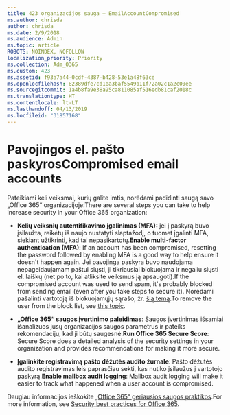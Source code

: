 ```yaml
---
title: 423 organizacijos sauga – EmailAccountCompromised
ms.author: chrisda
author: chrisda
ms.date: 2/9/2018
ms.audience: Admin
ms.topic: article
ROBOTS: NOINDEX, NOFOLLOW
localization_priority: Priority
ms.collection: Adm_O365
ms.custom: 423
ms.assetid: f93a7a44-0cdf-4387-b428-53e1a48f63ce
ms.openlocfilehash: 82389dfe7cd1ea3baf5549b11f72a02c1a2c00ee
ms.sourcegitcommit: 1a4b8fa9e38a95ca811085af516edb81caf2018c
ms.translationtype: HT
ms.contentlocale: lt-LT
ms.lasthandoff: 04/13/2019
ms.locfileid: "31857168"
---
```

# <a name="compromised-email-accounts"></a><span data-ttu-id="07238-102">Pavojingos el. pašto paskyros</span><span class="sxs-lookup"><span data-stu-id="07238-102">Compromised email accounts</span></span>

<span data-ttu-id="07238-103">Pateikiami keli veiksmai, kurių galite imtis, norėdami padidinti saugą savo „Office 365“ organizacijoje:</span><span class="sxs-lookup"><span data-stu-id="07238-103">There are several steps you can take to help increase security in your Office 365 organization:</span></span>

- <span data-ttu-id="07238-104">**Kelių veiksnių autentifikavimo įgalinimas (MFA):** jei į paskyrą buvo įsilaužta, reikėtų iš naujo nustatyti slaptažodį, o tuomet įgalinti MFA, siekiant užtikrinti, kad tai nepasikartotų.</span><span class="sxs-lookup"><span data-stu-id="07238-104">**Enable multi-factor authentication (MFA)**: If an account has been compromised, resetting the password followed by enabling MFA is a good way to help ensure it doesn't happen again.</span></span> <span data-ttu-id="07238-105">Jei pavojinga paskyra buvo naudojama nepageidaujamam paštui siųsti, ji tikriausiai blokuojama ir negaliu siųsti el. laiškų (net po to, kai atliksite veiksmus ją apsaugoti).</span><span class="sxs-lookup"><span data-stu-id="07238-105">If the compromised account was used to send spam, it's probably blocked from sending email (even after you take steps to secure it).</span></span> <span data-ttu-id="07238-106">Norėdami pašalinti vartotoją iš blokuojamųjų sąrašo, žr. [šią temą](https://technet.microsoft.com/library/ms.exch.eac.actioncenter.aspx).</span><span class="sxs-lookup"><span data-stu-id="07238-106">To remove the user from the block list, see [this topic](https://technet.microsoft.com/library/ms.exch.eac.actioncenter.aspx).</span></span>

- <span data-ttu-id="07238-107">**„Office 365“ saugos įvertinimo paleidimas**: Saugos įvertinimas išsamiai išanalizuos jūsų organizacijos saugos parametrus ir pateiks rekomendacijų, kad ji būtų saugesnė.</span><span class="sxs-lookup"><span data-stu-id="07238-107">**Run Office 365 Secure Score**: Secure Score does a detailed analysis of the security settings in your organization and provides recommendations for making it more secure.</span></span>

- <span data-ttu-id="07238-108">**Įgalinkite registravimą pašto dėžutės audito žurnale**: Pašto dėžutės audito registravimas leis paprasčiau sekti, kas nutiko įsilaužus į vartotojo paskyrą.</span><span class="sxs-lookup"><span data-stu-id="07238-108">**Enable mailbox audit logging**: Mailbox audit logging will make it easier to track what happened when a user account is compromised.</span></span>

<span data-ttu-id="07238-109">Daugiau informacijos ieškokite [„Office 365“ geriausios saugos praktikos](https://support.office.com/article/9295e396-e53d-49b9-ae9b-0b5828cdedc3.aspx).</span><span class="sxs-lookup"><span data-stu-id="07238-109">For more information, see [Security best practices for Office 365](https://support.office.com/article/9295e396-e53d-49b9-ae9b-0b5828cdedc3.aspx).</span></span>
